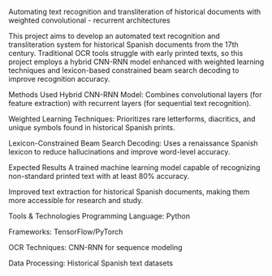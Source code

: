 Automating text recognition and transliteration of historical documents with weighted convolutional - recurrent architectures



This project aims to develop an automated text recognition and transliteration system for historical Spanish documents from the 17th century. Traditional OCR tools struggle with early printed texts, so this project employs a hybrid CNN-RNN model enhanced with weighted learning techniques and lexicon-based constrained beam search decoding to improve recognition accuracy.

Methods Used
Hybrid CNN-RNN Model: Combines convolutional layers (for feature extraction) with recurrent layers (for sequential text recognition).

Weighted Learning Techniques: Prioritizes rare letterforms, diacritics, and unique symbols found in historical Spanish prints.

Lexicon-Constrained Beam Search Decoding: Uses a renaissance Spanish lexicon to reduce hallucinations and improve word-level accuracy.

Expected Results
A trained machine learning model capable of recognizing non-standard printed text with at least 80% accuracy.

Improved text extraction for historical Spanish documents, making them more accessible for research and study.

Tools & Technologies
Programming Language: Python

Frameworks: TensorFlow/PyTorch

OCR Techniques: CNN-RNN for sequence modeling

Data Processing: Historical Spanish text datasets
